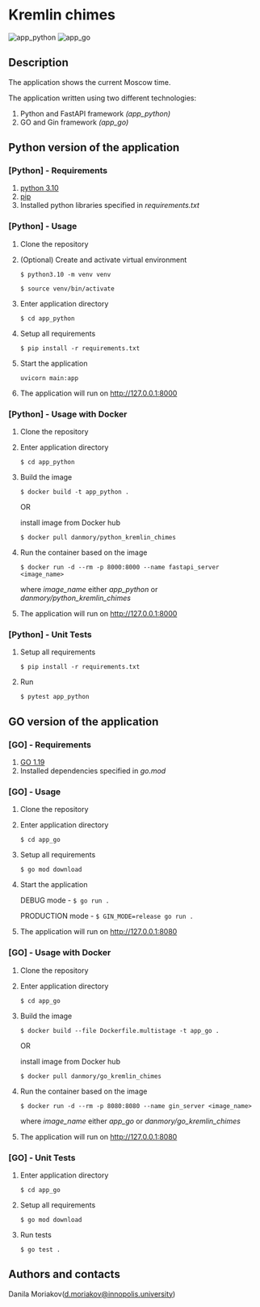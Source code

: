 # Kremlin chimes

![app_python](https://github.com/danmory/devops_labs/actions/workflows/app_python.yaml/badge.svg)
![app_go](https://github.com/danmory/devops_labs/actions/workflows/app_go.yaml/badge.svg)

## Description

The application shows the current Moscow time.

The application written using two different technologies:

1. Python and FastAPI framework *(app_python)*
2. GO and Gin framework *(app_go)*

## Python version of the application

### [Python] - Requirements

1. [python 3.10](https://www.python.org/downloads/)
2. [pip](https://pip.pypa.io/en/stable/installation/)
3. Installed python libraries specified in *requirements.txt*

### [Python] - Usage

1. Clone the repository

2. (Optional) Create and activate virtual environment

    ``$ python3.10 -m venv venv``

    ``$ source venv/bin/activate``

3. Enter application directory

    ``$ cd app_python``

4. Setup all requirements

    ``$ pip install -r requirements.txt``

5. Start the application

    ``uvicorn main:app``

6. The application will run on <http://127.0.0.1:8000>

### [Python] - Usage with Docker

1. Clone the repository

2. Enter application directory

    ``$ cd app_python``

3. Build the image

    `` $ docker build -t app_python . ``

    OR

    install image from Docker hub

    `` $ docker pull danmory/python_kremlin_chimes ``

4. Run the container based on the image

    `` $ docker run -d --rm -p 8000:8000 --name fastapi_server <image_name> ``

    where *image_name* either *app_python* or *danmory/python_kremlin_chimes*

5. The application will run on <http://127.0.0.1:8000>

### [Python] - Unit Tests

1. Setup all requirements

    ``$ pip install -r requirements.txt``

2. Run

    ``$ pytest app_python``

## GO version of the application

### [GO] - Requirements

1. [GO 1.19](https://go.dev/doc/install)
2. Installed dependencies specified in *go.mod*

### [GO] - Usage

1. Clone the repository

2. Enter application directory

    ``$ cd app_go``

3. Setup all requirements

    ``$ go mod download``

4. Start the application

    DEBUG mode - ``$ go run .``

    PRODUCTION mode - ``$ GIN_MODE=release go run .``

5. The application will run on <http://127.0.0.1:8080>

### [GO] - Usage with Docker

1. Clone the repository

2. Enter application directory

    ``$ cd app_go``

3. Build the image

    `` $ docker build --file Dockerfile.multistage -t app_go . ``

    OR

    install image from Docker hub

    `` $ docker pull danmory/go_kremlin_chimes ``

4. Run the container based on the image

    `` $ docker run -d --rm -p 8080:8080 --name gin_server <image_name> ``

    where *image_name* either *app_go* or *danmory/go_kremlin_chimes*

5. The application will run on <http://127.0.0.1:8080>

### [GO] - Unit Tests

1. Enter application directory

    ``$ cd app_go``

2. Setup all requirements

    ``$ go mod download``

3. Run tests

    `` $ go test . ``

## Authors and contacts

Danila Moriakov(d.moriakov@innopolis.university)
